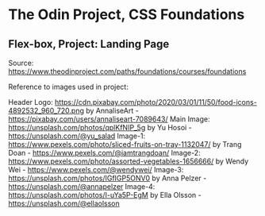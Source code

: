 # The Odin Project, CSS Foundations

## Flex-box, Project: Landing Page

Source: https://www.theodinproject.com/paths/foundations/courses/foundations

Reference to images used in project:

Header Logo: https://cdn.pixabay.com/photo/2020/03/01/11/50/food-icons-4892532_960_720.png by AnnaliseArt - https://pixabay.com/users/annaliseart-7089643/
Main Image: https://unsplash.com/photos/qplKfNIP_5g by Yu Hosoi - https://unsplash.com/@yu_salad
Image-1: https://www.pexels.com/photo/sliced-fruits-on-tray-1132047/ by Trang Doan - https://www.pexels.com/@iamtrangdoan/
Image-2: https://www.pexels.com/photo/assorted-vegetables-1656666/ by Wendy Wei - https://www.pexels.com/@wendywei/
Image-3: https://unsplash.com/photos/IGfIGP5ONV0 by Anna Pelzer - https://unsplash.com/@annapelzer
Image-4: https://unsplash.com/photos/I-uYa5P-EgM by Ella Olsson - https://unsplash.com/@ellaolsson
